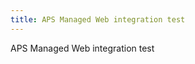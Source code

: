 ```yaml
---
title: APS Managed Web integration test
---
```


APS Managed Web integration test

<script async='async' src='https://www.googletagservices.com/tag/js/gpt.js'></script>
<script>
    var googletag = googletag || {};
    googletag.cmd = googletag.cmd || [];

    googletag.cmd.push(function() {
    var sizeMappingBoxes = googletag.sizeMapping().
    addSize([980, 690], [[300, 250], [300,600]]).
    addSize([500, 500], [300, 250]).
    addSize([0,0], []).
    build();
    googletag.defineSlot('/116082170/slot1', [[300, 250], [728, 90]], 'div-gpt-ad-1475102693815-0').defineSizeMapping(sizeMappingBoxes).addService(googletag.pubads());
    googletag.defineSlot('/116082170/slot2', [300, 250], 'div-gpt-ad-1475185925318-0').addService(googletag.pubads());
    googletag.defineSlot('/116082170/slot3', [728, 90], 'div-gpt-ad-1475185990716-0').addService(googletag.pubads());
    googletag.defineSlot('/116082170/slot4', [[300, 250], [728, 90]], 'div-gpt-ad-1475187082851-0').addService(googletag.pubads());

    googletag.pubads().disableInitialLoad();
    googletag.pubads().enableSingleRequest();
    googletag.enableServices();
    });  
</script>

<script type='text/javascript'>
    !function(a9,a,p,s,t,A,g){if(a[a9])return;function q(c,r){a[a9]._Q.push([c,r])}a[a9]={init:function(){q("i",arguments)},fetchBids:function(){q("f",arguments)},setDisplayBids:function(){},targetingKeys:function(){return[]},_Q:[]};A=p.createElement(s);A.async=!0;A.src=t;g=p.getElementsByTagName(s)[0];g.parentNode.insertBefore(A,g)}("apstag",window,document,"script","//c.amazon-adsystem.com/aax2/apstag.js");

    // initialize apstag and have apstag set bids on the googletag slots when they are returned to the page
    apstag.init({
    pubID: 5076,
    adServer: 'googletag',
    bidTimeout: 2e3
    });

    // request the bids for the four googletag slots
    apstag.fetchBids({
    slots: [{
        slotID: 'div-gpt-ad-1475102693815-0',
        slotName: '/116082170/slot1',
        sizes: [[300, 250], [300, 600]]
    },
    {
        slotID: 'div-gpt-ad-1475185925318-0',
        slotName: '/116082170/slot2',
        sizes: [[300, 250], [300, 600]]
    },
    {
        slotID: 'div-gpt-ad-1475185990716-0',
        slotName: '/116082170/slot3',
        sizes: [[728 ,90]]
    },
    {
        slotID: 'div-gpt-ad-1475187082851-0',
        slotName: '/116082170/slot4',
        sizes: [[300, 250], [728, 90]]
    }]
    }, function(bids) {
    // set apstag bids, then trigger the first request to DFP
    googletag.cmd.push(function() {
        apstag.setDisplayBids();
        googletag.pubads().refresh();    
    });
    });
</script>


<div id='div-gpt-ad-1475102693815-0'>
<script>
    googletag.cmd.push(function() { googletag.display('div-gpt-ad-1475102693815-0'); }); 
</script>
</div>

<div id='div-gpt-ad-1475185925318-0'>
<script>
    googletag.cmd.push(function() { googletag.display('div-gpt-ad-1475185925318-0'); });
</script>
</div>

<div id='div-gpt-ad-1475185990716-0'>
<script>
    googletag.cmd.push(function() { googletag.display('div-gpt-ad-1475185990716-0'); });
</script>
</div>

<div id='div-gpt-ad-1475187082851-0'>
<script>
    googletag.cmd.push(function() { googletag.display('div-gpt-ad-1475187082851-0'); });
</script>
</div>
